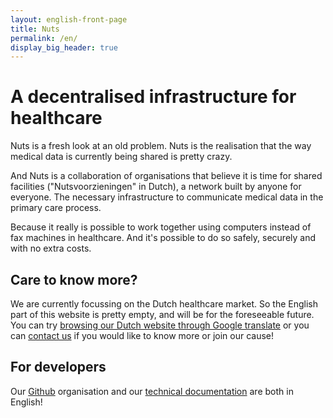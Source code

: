 ```yaml
---
layout: english-front-page
title: Nuts
permalink: /en/
display_big_header: true
---
```


# A decentralised infrastructure for healthcare

Nuts is a fresh look at an old problem. Nuts is the realisation that the way
medical data is currently being shared is pretty crazy.

And Nuts is a collaboration of organisations that believe it is time for shared
facilities ("Nutsvoorzieningen" in Dutch), a network built by anyone for
everyone. The necessary infrastructure to communicate medical data in the
primary care process.

Because it really is possible to work together using computers instead of fax
machines in healthcare. And it's possible to do so safely, securely and with no
extra costs.

## Care to know more?

We are currently focussing on the Dutch healthcare market. So the English part
of this website is pretty empty, and will be for the foreseeable future. You can
try [browsing our Dutch website through Google translate](https://translate.google.com/translate?sl=nl&tl=en&u=nuts.nl)
or you can [contact us](/contact) if you would like to know more or join
our cause!

## For developers

Our [Github](https://github.com/nuts-foundation) organisation and our
[technical documentation](https://nuts-documentation.readthedocs.io/) are both
in English!
